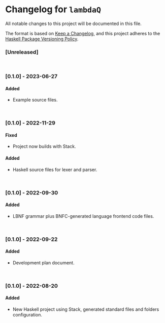 # Changelog for `lambdaQ`

All notable changes to this project will be documented in this file.

The format is based on [Keep a Changelog](https://keepachangelog.com/en/1.0.0/),
and this project adheres to the
[Haskell Package Versioning Policy](https://pvp.haskell.org/).

### [Unreleased]   

<br/>

### [0.1.0] - 2023-06-27  
#### Added
- Example source files.
     
<br/>     
     
### [0.1.0] - 2022-11-29  
#### Fixed
- Project now builds with Stack.   
#### Added
- Haskell source files for lexer and parser.  

<br/> 

### [0.1.0] - 2022-09-30  
#### Added
- LBNF grammar plus BNFC-generated language frontend code files.

<br/> 

### [0.1.0] - 2022-09-22
#### Added
- Development plan document.

<br/> 

### [0.1.0] - 2022-08-20 
#### Added
- New Haskell project using Stack, generated standard files and folders configuration. 




